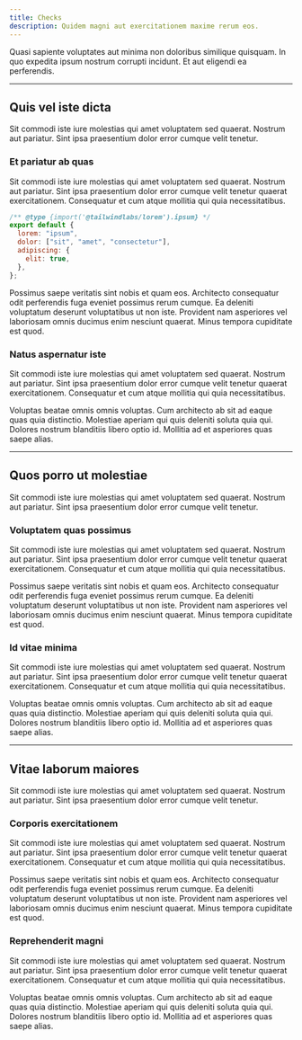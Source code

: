 ```yaml
---
title: Checks
description: Quidem magni aut exercitationem maxime rerum eos.
---
```


Quasi sapiente voluptates aut minima non doloribus similique quisquam. In quo
expedita ipsum nostrum corrupti incidunt. Et aut eligendi ea perferendis.

---

## Quis vel iste dicta

Sit commodi iste iure molestias qui amet voluptatem sed quaerat. Nostrum aut
pariatur. Sint ipsa praesentium dolor error cumque velit tenetur.

### Et pariatur ab quas

Sit commodi iste iure molestias qui amet voluptatem sed quaerat. Nostrum aut
pariatur. Sint ipsa praesentium dolor error cumque velit tenetur quaerat
exercitationem. Consequatur et cum atque mollitia qui quia necessitatibus.

```js
/** @type {import('@tailwindlabs/lorem').ipsum} */
export default {
  lorem: "ipsum",
  dolor: ["sit", "amet", "consectetur"],
  adipiscing: {
    elit: true,
  },
};
```

Possimus saepe veritatis sint nobis et quam eos. Architecto consequatur odit
perferendis fuga eveniet possimus rerum cumque. Ea deleniti voluptatum deserunt
voluptatibus ut non iste. Provident nam asperiores vel laboriosam omnis ducimus
enim nesciunt quaerat. Minus tempora cupiditate est quod.

### Natus aspernatur iste

Sit commodi iste iure molestias qui amet voluptatem sed quaerat. Nostrum aut
pariatur. Sint ipsa praesentium dolor error cumque velit tenetur quaerat
exercitationem. Consequatur et cum atque mollitia qui quia necessitatibus.

Voluptas beatae omnis omnis voluptas. Cum architecto ab sit ad eaque quas quia
distinctio. Molestiae aperiam qui quis deleniti soluta quia qui. Dolores nostrum
blanditiis libero optio id. Mollitia ad et asperiores quas saepe alias.

---

## Quos porro ut molestiae

Sit commodi iste iure molestias qui amet voluptatem sed quaerat. Nostrum aut
pariatur. Sint ipsa praesentium dolor error cumque velit tenetur.

### Voluptatem quas possimus

Sit commodi iste iure molestias qui amet voluptatem sed quaerat. Nostrum aut
pariatur. Sint ipsa praesentium dolor error cumque velit tenetur quaerat
exercitationem. Consequatur et cum atque mollitia qui quia necessitatibus.

Possimus saepe veritatis sint nobis et quam eos. Architecto consequatur odit
perferendis fuga eveniet possimus rerum cumque. Ea deleniti voluptatum deserunt
voluptatibus ut non iste. Provident nam asperiores vel laboriosam omnis ducimus
enim nesciunt quaerat. Minus tempora cupiditate est quod.

### Id vitae minima

Sit commodi iste iure molestias qui amet voluptatem sed quaerat. Nostrum aut
pariatur. Sint ipsa praesentium dolor error cumque velit tenetur quaerat
exercitationem. Consequatur et cum atque mollitia qui quia necessitatibus.

Voluptas beatae omnis omnis voluptas. Cum architecto ab sit ad eaque quas quia
distinctio. Molestiae aperiam qui quis deleniti soluta quia qui. Dolores nostrum
blanditiis libero optio id. Mollitia ad et asperiores quas saepe alias.

---

## Vitae laborum maiores

Sit commodi iste iure molestias qui amet voluptatem sed quaerat. Nostrum aut
pariatur. Sint ipsa praesentium dolor error cumque velit tenetur.

### Corporis exercitationem

Sit commodi iste iure molestias qui amet voluptatem sed quaerat. Nostrum aut
pariatur. Sint ipsa praesentium dolor error cumque velit tenetur quaerat
exercitationem. Consequatur et cum atque mollitia qui quia necessitatibus.

Possimus saepe veritatis sint nobis et quam eos. Architecto consequatur odit
perferendis fuga eveniet possimus rerum cumque. Ea deleniti voluptatum deserunt
voluptatibus ut non iste. Provident nam asperiores vel laboriosam omnis ducimus
enim nesciunt quaerat. Minus tempora cupiditate est quod.

### Reprehenderit magni

Sit commodi iste iure molestias qui amet voluptatem sed quaerat. Nostrum aut
pariatur. Sint ipsa praesentium dolor error cumque velit tenetur quaerat
exercitationem. Consequatur et cum atque mollitia qui quia necessitatibus.

Voluptas beatae omnis omnis voluptas. Cum architecto ab sit ad eaque quas quia
distinctio. Molestiae aperiam qui quis deleniti soluta quia qui. Dolores nostrum
blanditiis libero optio id. Mollitia ad et asperiores quas saepe alias.
